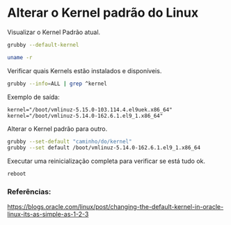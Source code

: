 # Alterar o Kernel padrão do Linux

Visualizar o Kernel Padrão atual.
```bash
grubby --default-kernel

uname -r
``` 

Verificar quais Kernels estão instalados e disponíveis.
```bash
grubby --info=ALL | grep ^kernel
```

Exemplo de saída:
```
kernel="/boot/vmlinuz-5.15.0-103.114.4.el9uek.x86_64"
kernel="/boot/vmlinuz-5.14.0-162.6.1.el9_1.x86_64"
```

Alterar o Kernel padrão para outro.
```bash
grubby --set-default "caminho/do/kernel"
grubby --set default /boot/vmlinuz-5.14.0-162.6.1.el9_1.x86_64
```

Executar uma reinicialização completa para verificar se está tudo ok.
```bash
reboot
```


### Referências:
https://blogs.oracle.com/linux/post/changing-the-default-kernel-in-oracle-linux-its-as-simple-as-1-2-3
